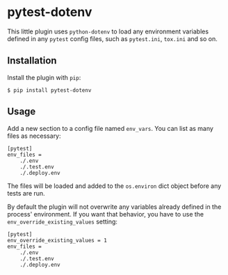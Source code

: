 # pytest-dotenv

This little plugin uses `python-dotenv` to load any environment variables
defined in any `pytest` config files, such as `pytest.ini`, `tox.ini` and so on.

## Installation

Install the plugin with `pip`:

```
$ pip install pytest-dotenv
```

## Usage

Add a new section to a config file named `env_vars`.
You can list as many files as necessary:

```
[pytest]
env_files =
    ./.env
    ./.test.env
    ./.deploy.env
```

The files will be loaded and added to the `os.environ` dict object before
any tests are run.

By default the plugin will not overwrite any variables already defined in the
process' environment. If you want that behavior, you have to use the
`env_override_existing_values` setting:

```
[pytest]
env_override_existing_values = 1
env_files =
    ./.env
    ./.test.env
    ./.deploy.env
```
